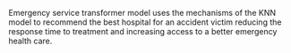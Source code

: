 Emergency service transformer model uses the mechanisms of the KNN model to recommend the best hospital for an accident victim reducing the response time to treatment and increasing access to a better emergency health care.